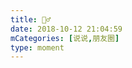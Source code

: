 ```yaml
---
title: 👯‍♂️
date: 2018-10-12 21:04:59
mCategories: [说说,朋友圈]
type: moment
---
```


<div id="pics-20181012210459"></div>

<script>
var data = [
    {"link": "2018-10-12_000000.jpeg", "type": "shuoshuo"}
];
picsRender(data, "pics-20181012210459");
</script>
